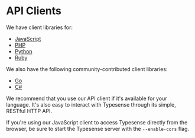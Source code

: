 # API Clients

We have client libraries for:

- [JavaScript](https://github.com/typesense/typesense-js)
- [PHP](https://github.com/typesense/typesense-php)
- [Python](https://github.com/typesense/typesense-python)
- [Ruby](https://github.com/typesense/typesense-ruby)

We also have the following community-contributed client libraries:

- [Go](https://github.com/typesense/typesense-go)
- [C#](https://github.com/DAXGRID/typesense-dotnet)

We recommend that you use our API client if it's available for your language. It's also easy to interact with Typesense through its simple, RESTful HTTP API.

<Tabs :tabs="['JavaScript','PHP','Python','Ruby']">
  <template v-slot:JavaScript>

```js
// Node.js
npm install typesense

// Browser
<script src="dist/typesense.min.js"></script>
```

  </template>

  <template v-slot:PHP>

```php
composer require typesense/typesense-php
```

  </template>
  <template v-slot:Python>

```py
pip install typesense
```

  </template>
  <template v-slot:Ruby>

```rb
gem install typesense
```

  </template>
</Tabs>

If you're using our JavaScript client to access Typesense directly from the browser, be sure to start the Typesense server with the `--enable-cors` flag.
